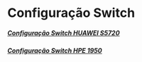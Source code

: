 # Configuração Switch


##### [Configuração Switch HUAWEI S5720](https://github.com/jodairneves/switch/blob/master/huawei-s5720.md)

##### [Configuração Switch HPE 1950](https://github.com/jodairneves/switch/blob/master/hpe-1950.md)
